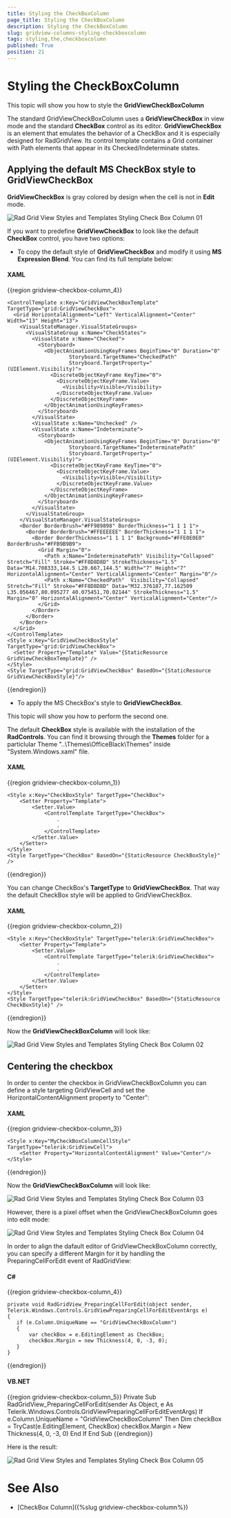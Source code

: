 ```yaml
---
title: Styling the CheckBoxColumn
page_title: Styling the CheckBoxColumn
description: Styling the CheckBoxColumn
slug: gridview-columns-styling-checkboxcolumn
tags: styling,the,checkboxcolumn
published: True
position: 21
---
```


# Styling the CheckBoxColumn

This topic will show you how to style the __GridViewCheckBoxColumn__

The standard GridViewCheckBoxColumn uses a __GridViewCheckBox__ in view mode and the standard __CheckBox__ control as its editor. __GridViewCheckBox__ is an element that emulates the behavior of a CheckBox and it is especially designed for RadGridView. Its control template contains a Grid container with Path elements that appear in its Checked/Indeterminate states. 

## Applying the default MS CheckBox style to GridViewCheckBox

__GridViewCheckBox__ is gray colored by design when the cell is not in __Edit__ mode.
        
![Rad Grid View Styles and Templates Styling Check Box Column 01](images/RadGridView_Styles_and_Templates_Styling_CheckBoxColumn_01.PNG)

If you want to predefine __GridViewCheckBox__ to look like the default __CheckBox__ control, you have two options:
        

* To copy the default style of __GridViewCheckBox__ and modify it using __MS Expression Blend__. You can find its full template below:
            

#### __XAML__

{{region gridview-checkbox-column_4}}

	<ControlTemplate x:Key="GridViewCheckBoxTemplate" TargetType="grid:GridViewCheckBox">
	  <Grid HorizontalAlignment="Left" VerticalAlignment="Center" Width="13" Height="13">
	    <VisualStateManager.VisualStateGroups>
	      <VisualStateGroup x:Name="CheckStates">
	        <VisualState x:Name="Checked">
	          <Storyboard>
	            <ObjectAnimationUsingKeyFrames BeginTime="0" Duration="0"
	                    Storyboard.TargetName="CheckedPath"
	                    Storyboard.TargetProperty="(UIElement.Visibility)">
	              <DiscreteObjectKeyFrame KeyTime="0">
	                <DiscreteObjectKeyFrame.Value>
	                  <Visibility>Visible</Visibility>
	                </DiscreteObjectKeyFrame.Value>
	              </DiscreteObjectKeyFrame>
	            </ObjectAnimationUsingKeyFrames>
	          </Storyboard>
	        </VisualState>
	        <VisualState x:Name="Unchecked" />
	        <VisualState x:Name="Indeterminate">
	          <Storyboard>
	            <ObjectAnimationUsingKeyFrames BeginTime="0" Duration="0"
	                    Storyboard.TargetName="IndeterminatePath"
	                    Storyboard.TargetProperty="(UIElement.Visibility)">
	              <DiscreteObjectKeyFrame KeyTime="0">
	                <DiscreteObjectKeyFrame.Value>
	                  <Visibility>Visible</Visibility>
	                </DiscreteObjectKeyFrame.Value>
	              </DiscreteObjectKeyFrame>
	            </ObjectAnimationUsingKeyFrames>
	          </Storyboard>
	        </VisualState>
	      </VisualStateGroup>
	    </VisualStateManager.VisualStateGroups>
	    <Border BorderBrush="#FF989898" BorderThickness="1 1 1 1">
	      <Border BorderBrush="#FFEEEEEE" BorderThickness="1 1 1 1">
	        <Border BorderThickness="1 1 1 1" Background="#FFE0E0E0" BorderBrush="#FFB9B9B9">
	          <Grid Margin="0">
	            <Path x:Name="IndeterminatePath" Visibility="Collapsed" Stretch="Fill" Stroke="#FF8D8D8D" StrokeThickness="1.5" Data="M14.708333,144.5 L20.667,144.5" Width="7" Height="7" HorizontalAlignment="Center" VerticalAlignment="Center" Margin="0"/>
	            <Path x:Name="CheckedPath"  Visibility="Collapsed" Stretch="Fill" Stroke="#FF8D8D8D" Data="M32.376187,77.162509 L35.056467,80.095277 40.075451,70.02144" StrokeThickness="1.5" Margin="0" HorizontalAlignment="Center" VerticalAlignment="Center"/>
	          </Grid>
	        </Border>
	      </Border>
	    </Border>
	  </Grid>
	</ControlTemplate>
	<Style x:Key="GridViewCheckBoxStyle" TargetType="grid:GridViewCheckBox">
	  <Setter Property="Template" Value="{StaticResource GridViewCheckBoxTemplate}" />
	</Style>
	<Style TargetType="grid:GridViewCheckBox" BasedOn="{StaticResource GridViewCheckBoxStyle}"/>
{{endregion}}


* To apply the MS CheckBox's style to __GridViewCheckBox__.
            

This topic will show you how to perform the second one.
        

The default __CheckBox__ style is available with the installation of the __RadControls__. You can find it browsing through the __Themes__ folder for a particlular Theme "..\Themes\OfficeBlack\Themes" inside "System.Windows.xaml" file.
        

#### __XAML__

{{region gridview-checkbox-column_1}}

	<Style x:Key="CheckBoxStyle" TargetType="CheckBox">           
	    <Setter Property="Template">
	        <Setter.Value>
	            <ControlTemplate TargetType="CheckBox">
	                .
	                .
	            </ControlTemplate>
	        </Setter.Value>
	    </Setter>
	</Style>
	<Style TargetType="CheckBox" BasedOn="{StaticResource CheckBoxStyle}" />
{{endregion}}


You can change CheckBox's __TargetType__ to __GridViewCheckBox__. That way the default CheckBox style will be applied to GridViewCheckBox.
        

#### __XAML__

{{region gridview-checkbox-column_2}}

	<Style x:Key="CheckBoxStyle" TargetType="telerik:GridViewCheckBox">           
	    <Setter Property="Template">
	        <Setter.Value>
	            <ControlTemplate TargetType="telerik:GridViewCheckBox">
	                .
	                .
	            </ControlTemplate>
	        </Setter.Value>
	    </Setter>
	</Style>
	<Style TargetType="telerik:GridViewCheckBox" BasedOn="{StaticResource CheckBoxStyle}" />
{{endregion}}

Now the __GridViewCheckBoxColumn__ will look like:

![Rad Grid View Styles and Templates Styling Check Box Column 02](images/RadGridView_Styles_and_Templates_Styling_CheckBoxColumn_02.PNG)

## Centering the checkbox

In order to center the checkbox in GridViewCheckBoxColumn you can define a style targeting GridViewCell and set the HorizontalContentAlignment property to "Center":

#### __XAML__

{{region gridview-checkbox-column_3}}

	<Style x:Key="MyCheckBoxColumnCellStyle" TargetType="telerik:GridViewCell">
		<Setter Property="HorizontalContentAlignment" Value="Center"/>
	</Style>
{{endregion}}


Now the __GridViewCheckBoxColumn__ will look like:
        

![Rad Grid View Styles and Templates Styling Check Box Column 03](images/RadGridView_Styles_and_Templates_Styling_CheckBoxColumn_03.PNG)

However, there is a pixel offset when the GridViewCheckBoxColumn goes into edit mode:
        

![Rad Grid View Styles and Templates Styling Check Box Column 04](images/RadGridView_Styles_and_Templates_Styling_CheckBoxColumn_04.PNG)

In order to align the dafault editor of GridViewCheckBoxColumn correctly, you can specify a different Margin for it by handling the PreparingCellForEdit event of RadGridView:
        

#### __C#__

{{region gridview-checkbox-column_4}}

	private void RadGridView_PreparingCellForEdit(object sender, Telerik.Windows.Controls.GridViewPreparingCellForEditEventArgs e)
	{
	   if (e.Column.UniqueName == "GridViewCheckBoxColumn")
	   {
	       var checkBox = e.EditingElement as CheckBox;
	       checkBox.Margin = new Thickness(4, 0, -3, 0);
	   }
	}
{{endregion}}

#### __VB.NET__

{{region gridview-checkbox-column_5}}
    Private Sub RadGridView_PreparingCellForEdit(sender As Object, e As Telerik.Windows.Controls.GridViewPreparingCellForEditEventArgs)
        If e.Column.UniqueName = "GridViewCheckBoxColumn" Then
            Dim checkBox = TryCast(e.EditingElement, CheckBox)
            checkBox.Margin = New Thickness(4, 0, -3, 0)
        End If
    End Sub
{{endregion}}

Here is the result:
        
![Rad Grid View Styles and Templates Styling Check Box Column 05](images/RadGridView_Styles_and_Templates_Styling_CheckBoxColumn_05.PNG)

# See Also

 * [CheckBox Column]({%slug gridview-checkbox-column%})
